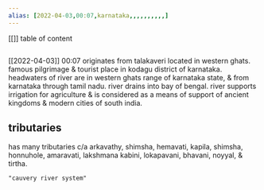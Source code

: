 ```yaml
---
alias: [2022-04-03,00:07,karnataka,,,,,,,,,,]
---
```

[[]]
table of content
```toc
```

[[2022-04-03]] 00:07
originates from talakaveri located in western ghats.
famous pilgrimage & tourist place in kodagu district of karnataka.
headwaters of river are in western ghats range of karnataka state, & from karnataka through tamil nadu.
river drains into bay of bengal. river supports irrigation for agriculture & is considered as a means of support of ancient kingdoms & modern cities of south india.
## tributaries
has many tributaries c/a
arkavathy,
shimsha,
hemavati,
kapila,
shimsha,
honnuhole,
amaravati,
lakshmana kabini,
lokapavani,
bhavani,
noyyal, &
tirtha.
```query
"cauvery river system"
```